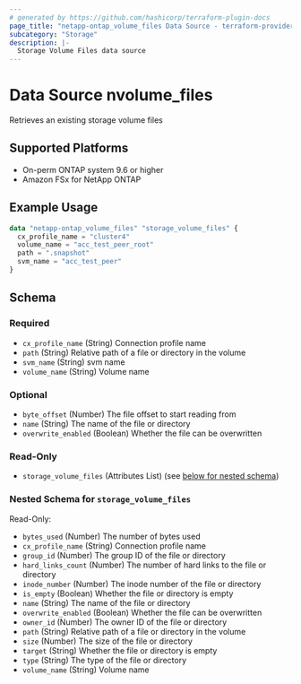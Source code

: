 ```yaml
---
# generated by https://github.com/hashicorp/terraform-plugin-docs
page_title: "netapp-ontap_volume_files Data Source - terraform-provider-netapp-ontap"
subcategory: "Storage"
description: |-
  Storage Volume Files data source
---
```


# Data Source nvolume_files
Retrieves an existing storage volume files

## Supported Platforms
* On-perm ONTAP system 9.6 or higher
* Amazon FSx for NetApp ONTAP

## Example Usage
```terraform
data "netapp-ontap_volume_files" "storage_volume_files" {
  cx_profile_name = "cluster4"
  volume_name = "acc_test_peer_root"
  path = ".snapshot"
  svm_name = "acc_test_peer"
}
```

<!-- schema generated by tfplugindocs -->
## Schema

### Required

- `cx_profile_name` (String) Connection profile name
- `path` (String) Relative path of a file or directory in the volume
- `svm_name` (String) svm name
- `volume_name` (String) Volume name

### Optional

- `byte_offset` (Number) The file offset to start reading from
- `name` (String) The name of the file or directory
- `overwrite_enabled` (Boolean) Whether the file can be overwritten

### Read-Only

- `storage_volume_files` (Attributes List) (see [below for nested schema](#nestedatt--storage_volume_files))

<a id="nestedatt--storage_volume_files"></a>
### Nested Schema for `storage_volume_files`

Read-Only:

- `bytes_used` (Number) The number of bytes used
- `cx_profile_name` (String) Connection profile name
- `group_id` (Number) The group ID of the file or directory
- `hard_links_count` (Number) The number of hard links to the file or directory
- `inode_number` (Number) The inode number of the file or directory
- `is_empty` (Boolean) Whether the file or directory is empty
- `name` (String) The name of the file or directory
- `overwrite_enabled` (Boolean) Whether the file can be overwritten
- `owner_id` (Number) The owner ID of the file or directory
- `path` (String) Relative path of a file or directory in the volume
- `size` (Number) The size of the file or directory
- `target` (String) Whether the file or directory is empty
- `type` (String) The type of the file or directory
- `volume_name` (String) Volume name
